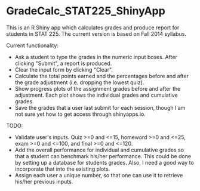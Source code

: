 GradeCalc_STAT225_ShinyApp
==========================

This is an R Shiny app which calculates grades and produce report for students in STAT 225. 
The current version is based on Fall 2014 syllabus.

Current functionality:
- Ask a student to type the grades in the numeric input boxes. After clicking "Submit", a report is produced.
- Clear the input form by clicking "Clear".
- Calculate the total points earned and the percentages before and after the grade adjustment (i.e. dropping the lowest quiz).
- Show progress plots of the assignment grades before and after the adjustment. 
  Each plot shows the individual grades and cumulative grades.
- Save the grades that a user last submit for each session, though I am not sure yet how to get access through shinyapps.io.
  
TODO:
- Validate user's inputs. Quiz >=0 and <=15, homeword >=0 and <=25, exam >=0 and <=100, and final >=0 and <=120.
- Add the overall performance for individual and cumulative grades so that a student can benchmark his/her performance. 
  This could be done by setting up a database for students grades.
  Also, I need a good way to incorporate that into the existing plots.
- Assign each user a unique number, so that one can use it to retrieve his/her previous inputs.
